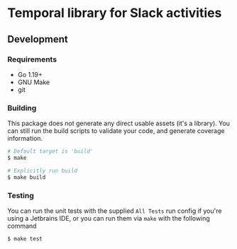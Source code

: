# Temporal library for Slack activities


## Development

### Requirements

- Go 1.19+
- GNU Make
- git

### Building

This package does not generate any direct usable assets (it's a library). You can still run the build scripts to validate your code, and generate coverage information.

```bash
# Default target is 'build'
$ make

# Explicitly run build
$ make build

```

### Testing

You can run the unit tests with the supplied `All Tests` run config if you're using a Jetbrains IDE, or you can run them via `make` with 
the following command
```bash
$ make test
```

